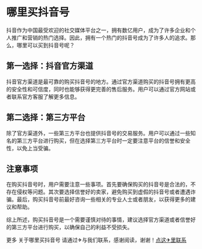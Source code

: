 # 哪里买抖音号

抖音作为中国最受欢迎的社交媒体平台之一，拥有数亿用户，成为了许多企业和个人推广和营销的热门选择。因此，拥有一个热门的抖音号成为了许多人的追求。那么，哪里可以买到抖音号呢？

## 第一选择：抖音官方渠道

抖音官方渠道是最可靠的购买抖音号的地方。通过官方渠道购买的抖音号拥有更高的安全性和可信度，同时也能够获得更完善的售后服务。用户可以通过官方网站或者联系官方客服了解更多信息。

## 第二选择：第三方平台

除了官方渠道外，一些第三方平台也提供抖音号的交易服务。用户可以通过一些知名的第三方平台进行购买，但在选择第三方平台时一定要注意平台的信誉和安全性，以免上当受骗。

## 注意事项

在购买抖音号时，用户需要注意一些事项。首先要确保购买的抖音号是合法的，不存在侵权等问题。其次要选择信誉好的卖家，避免购买到虚假的抖音号或者遭遇诈骗。最后，购买抖音号前最好咨询一些相关的专业人士或者朋友，以获得更多的建议和帮助。

综上所述，购买抖音号是一个需要谨慎对待的事情，建议选择官方渠道或者信誉好的第三方平台进行购买，以确保自己的利益不受损失。

更多 关于哪里买抖音号 请通过✈与我们联系，感谢阅读，谢谢！[点这✈里联系](https://b.k02.cc)